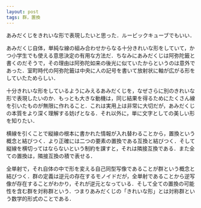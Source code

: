 ```yaml
---
layout: post
tags: 群，置換
---
```


あみだくじをきれいな形で表現したいと思った．ルービックキューブでもいい．

あみだくじ自体，単純な線の組み合わせからなる十分きれいな形をしていて，かつ小学生でも使える意思決定の有用な方法だ．ちなみにあみだくじは阿弥陀籤と書くのだそうで，その理由は阿弥陀如来の後光に似ていたからというのは意外であった．室町時代の阿弥陀籤は中央に人の記号を書いて放射状に軸が広がる形をしていたためらしい．

十分きれいな形をしているようにみえるあみだくじを，なぜさらに別のきれいな形で表現したいのか．もっとも大きな動機は，同じ結果を得るためにたくさん線を引いたものが無限に作れること．これは実用上は非常に大切だが，あみだくじの本質をより深く理解する妨げとなる．それ以外に，単に文字としての美しい形を知りたい．

横線を引くことで縦線の根本に書かれた情報が入れ替わることから，置換という概念と結びつく．より正確には二つの要素の置換である互換と結びつく．そして縦線を横切ってはならないという制約を課すと，それは隣接互換である．また全ての置換は，隣接互換の積で表せる．

全単射で，それ自体の中で形を変える自己同型写像であることが群という概念と結びつく．群の定義は逆元の存在するモノイドだが，全単射であることから逆写像が存在することがわかり，それが逆元となっている．そして全ての置換の可能性を含む群を対称群という．つまりあみだくじの「きれいな形」とは対称群という数学的形式のことである．